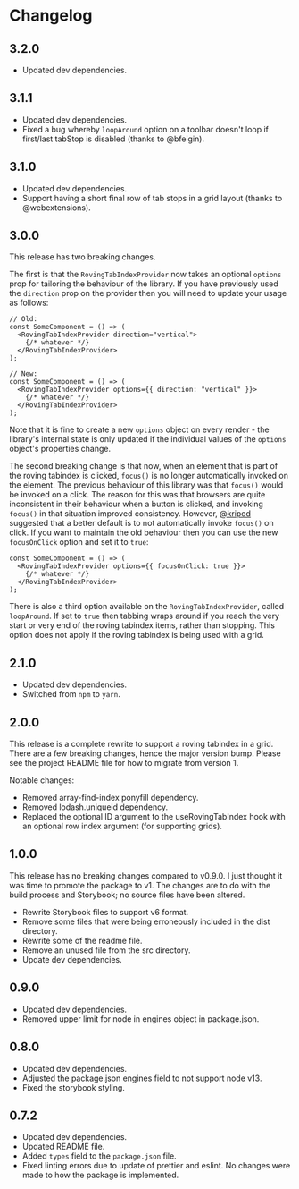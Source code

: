 # Changelog

## 3.2.0

- Updated dev dependencies.

## 3.1.1

- Updated dev dependencies.
- Fixed a bug whereby `loopAround` option on a toolbar doesn't loop if first/last tabStop is disabled (thanks to @bfeigin).

## 3.1.0

- Updated dev dependencies.
- Support having a short final row of tab stops in a grid layout (thanks to @webextensions).

## 3.0.0

This release has two breaking changes.

The first is that the `RovingTabIndexProvider` now takes an optional `options` prop for tailoring the behaviour of the library. If you have previously used the `direction` prop on the provider then you will need to update your usage as follows:

```tsx
// Old:
const SomeComponent = () => (
  <RovingTabIndexProvider direction="vertical">
    {/* whatever */}
  </RovingTabIndexProvider>
);

// New:
const SomeComponent = () => (
  <RovingTabIndexProvider options={{ direction: "vertical" }}>
    {/* whatever */}
  </RovingTabIndexProvider>
);
```

Note that it is fine to create a new `options` object on every render - the library's internal state is only updated if the individual values of the `options` object's properties change.

The second breaking change is that now, when an element that is part of the roving tabindex is clicked, `focus()` is no longer automatically invoked on the element. The previous behaviour of this library was that `focus()` would be invoked on a click. The reason for this was that browsers are quite inconsistent in their behaviour when a button is clicked, and invoking `focus()` in that situation improved consistency. However, [@kripod](https://github.com/kripod) suggested that a better default is to not automatically invoke `focus()` on click. If you want to maintain the old behaviour then you can use the new `focusOnClick` option and set it to `true`:

```tsx
const SomeComponent = () => (
  <RovingTabIndexProvider options={{ focusOnClick: true }}>
    {/* whatever */}
  </RovingTabIndexProvider>
);
```

There is also a third option available on the `RovingTabIndexProvider`, called `loopAround`. If set to `true` then tabbing wraps around if you reach the very start or very end of the roving tabindex items, rather than stopping. This option does not apply if the roving tabindex is being used with a grid.

## 2.1.0

- Updated dev dependencies.
- Switched from `npm` to `yarn`.

## 2.0.0

This release is a complete rewrite to support a roving tabindex in a grid. There are a few breaking changes, hence the major version bump. Please see the project README file for how to migrate from version 1.

Notable changes:

- Removed array-find-index ponyfill dependency.
- Removed lodash.uniqueid dependency.
- Replaced the optional ID argument to the useRovingTabIndex hook with an optional row index argument (for supporting grids).

## 1.0.0

This release has no breaking changes compared to v0.9.0. I just thought it was time to promote the package to v1. The changes are to do with the build process and Storybook; no source files have been altered.

- Rewrite Storybook files to support v6 format.
- Remove some files that were being erroneously included in the dist directory.
- Rewrite some of the readme file.
- Remove an unused file from the src directory.
- Update dev dependencies.

## 0.9.0

- Updated dev dependencies.
- Removed upper limit for node in engines object in package.json.

## 0.8.0

- Updated dev dependencies.
- Adjusted the package.json engines field to not support node v13.
- Fixed the storybook styling.

## 0.7.2

- Updated dev dependencies.
- Updated README file.
- Added `types` field to the `package.json` file.
- Fixed linting errors due to update of prettier and eslint. No changes were made to how the package is implemented.
